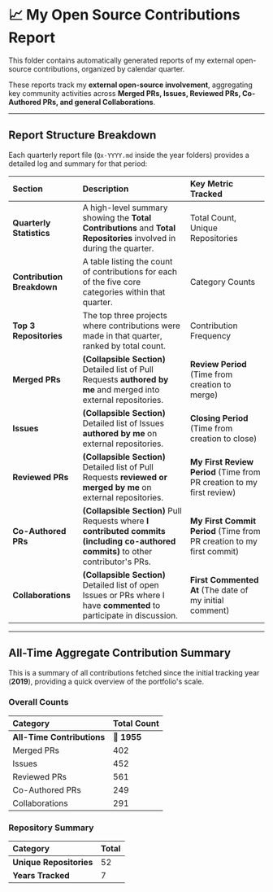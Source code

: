 # 📈 My Open Source Contributions Report

This folder contains automatically generated reports of my external open-source contributions, organized by calendar quarter.

These reports track my **external open-source involvement**, aggregating key community activities across **Merged PRs, Issues, Reviewed PRs, Co-Authored PRs, and general Collaborations**.

---

## Report Structure Breakdown

Each quarterly report file (`Qx-YYYY.md` inside the year folders) provides a detailed log and summary for that period:

| Section | Description | Key Metric Tracked |
| :--- | :--- | :--- |
| **Quarterly Statistics** | A high-level summary showing the **Total Contributions** and **Total Repositories** involved in during the quarter. | Total Count, Unique Repositories |
| **Contribution Breakdown** | A table listing the count of contributions for each of the five core categories within that quarter. | Category Counts |
| **Top 3 Repositories** | The top three projects where contributions were made in that quarter, ranked by total count. | Contribution Frequency |
| **Merged PRs** | **(Collapsible Section)** Detailed list of Pull Requests **authored by me** and merged into external repositories. | **Review Period** (Time from creation to merge) |
| **Issues** | **(Collapsible Section)** Detailed list of Issues **authored by me** on external repositories. | **Closing Period** (Time from creation to close) |
| **Reviewed PRs** | **(Collapsible Section)** Detailed list of Pull Requests **reviewed or merged by me** on external repositories. | **My First Review Period** (Time from PR creation to my first review) |
| **Co-Authored PRs** | **(Collapsible Section)** Pull Requests where **I contributed commits (including co-authored commits)** to other contributor's PRs. | **My First Commit Period** (Time from PR creation to my first commit) |
| **Collaborations** | **(Collapsible Section)** Detailed list of open Issues or PRs where I have **commented** to participate in discussion. | **First Commented At** (The date of my initial comment) |

---

## All-Time Aggregate Contribution Summary

This is a summary of all contributions fetched since the initial tracking year (**2019**), providing a quick overview of the portfolio's scale.

### Overall Counts

| Category | Total Count |
| :--- | :--- |
| **All-Time Contributions** | 🚀 **1955** |
| Merged PRs | 402 |
| Issues | 452 |
| Reviewed PRs | 561 |
| Co-Authored PRs | 249 |
| Collaborations | 291 |

### Repository Summary

| Category | Total |
| :--- | :--- |
| **Unique Repositories** | 52 |
| **Years Tracked** | 7 |
